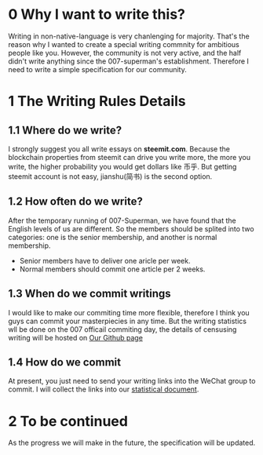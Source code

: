 # 0 Why I want to write this?

Writing in non-native-language is very chanlenging for majority. That's the reason why I wanted to create a special writing commnity for ambitious people like you. However, the community is not very active, and the half didn't write anything since the 007-superman's establishment. Therefore I need to write a simple specification for our community.

# 1 The Writing Rules Details

## 1.1 Where do we write?

I strongly suggest you all write essays on **steemit.com**. Because the blockchain properties from steemit can drive you write more, the more you write, the higher probability you would get dollars like 币乎. But getting steemit account is not easy, jianshu(简书) is the second option.

## 1.2 How often do we write?

After the temporary running of 007-Superman, we have found that the English levels of us are different. So the members should be splited into two categories: one is the senior membership, and another is normal membership.

- Senior members have to deliver one aricle per week.
- Normal members should commit one article per 2 weeks.

## 1.3 When do we commit writings

I would like to make our commiting time more flexible, therefore I think you guys can commit your masterpiecies in any time. But the writing statistics wll be done on the 007 officail commiting day, the details of censusing writing will be hosted on [Our Github page](https://github.com/superman-007/007-university/blob/master/write_status.md)

## 1.4 How do we commit

At present, you just need to send your writing links into the WeChat group to commit. I will collect the links into our [statistical document](https://github.com/superman-007/007-university/blob/master/write_status.md).

# 2 To be continued

As the progress we will make in the future, the specification will be updated. 